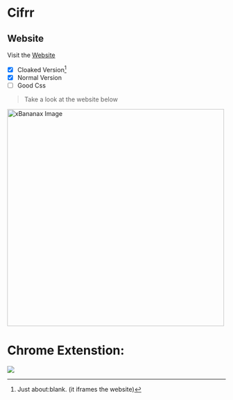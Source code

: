 # Cifrr
## Website

Visit the [Website](https://launcher.cifrr.repl.co)

- [x] Cloaked Version[^1]
- [x] Normal Version
- [ ] Good Css

> Take a look at the website below 
<img width="500" alt="xBananax Image" src="https://github.com/jscreator123/banana/assets/64395272/c80d7b1e-f035-44fc-910b-956105fcb8a8">



# Chrome Extenstion:
[<img src="https://camo.githubusercontent.com/63a0f5533a0293c613006e343d768a49c62839ddf3f39ecfd91da9e5242fe496/68747470733a2f2f73746f726167652e676f6f676c65617069732e636f6d2f7765622d6465762d75706c6f6164732f696d6167652f576c443877433667386b685957504a5573516365516b6858536c76312f55563443347962654254735a74343355347869732e706e67">](https://chrome.google.com/webstore/detail/mdbodfafdfpmafnkdlbkfaefbdodbenm/)


[^1]: Just about:blank. (it iframes the website)
